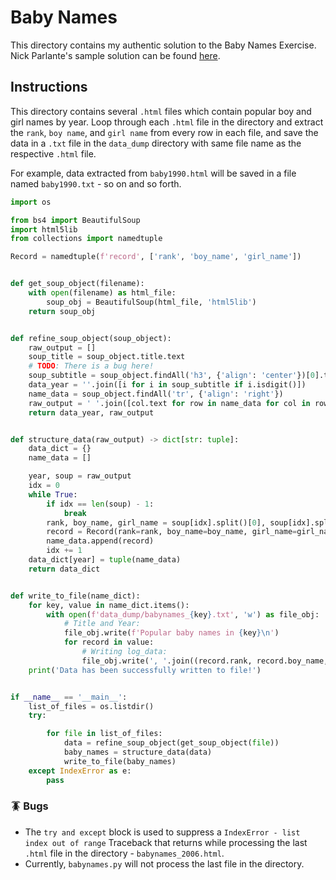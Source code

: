 # Baby Names

This directory contains my authentic solution to the Baby Names Exercise. Nick Parlante's sample solution can be found [here](https://github.com/seraph776/GooglePythonClass/tree/main/solutions/babynames).



## Instructions

This directory contains several `.html` files which contain popular boy and girl names by year. Loop through each `.html`
file  in the directory and extract the `rank`, `boy name`, and `girl name` from every row in each file, 
and save the data in a `.txt` file in the `data_dump` directory with same file name as the respective `.html` file. 

For example, data extracted from `baby1990.html` will be saved in a file named `baby1990.txt` - so on and so forth.

```python
import os

from bs4 import BeautifulSoup
import html5lib
from collections import namedtuple

Record = namedtuple(f'record', ['rank', 'boy_name', 'girl_name'])


def get_soup_object(filename):
    with open(filename) as html_file:
        soup_obj = BeautifulSoup(html_file, 'html5lib')
    return soup_obj


def refine_soup_object(soup_object):
    raw_output = []
    soup_title = soup_object.title.text
    # TODO: There is a bug here!
    soup_subtitle = soup_object.findAll('h3', {'align': 'center'})[0].text
    data_year = ''.join([i for i in soup_subtitle if i.isdigit()])
    name_data = soup_object.findAll('tr', {'align': 'right'})
    raw_output = ' '.join([col.text for row in name_data for col in row]).split('\n')
    return data_year, raw_output


def structure_data(raw_output) -> dict[str: tuple]:
    data_dict = {}
    name_data = []

    year, soup = raw_output
    idx = 0
    while True:
        if idx == len(soup) - 1:
            break
        rank, boy_name, girl_name = soup[idx].split()[0], soup[idx].split()[1], soup[idx].split()[2]
        record = Record(rank=rank, boy_name=boy_name, girl_name=girl_name)
        name_data.append(record)
        idx += 1
    data_dict[year] = tuple(name_data)
    return data_dict


def write_to_file(name_dict):
    for key, value in name_dict.items():
        with open(f'data_dump/babynames_{key}.txt', 'w') as file_obj:
            # Title and Year:
            file_obj.write(f'Popular baby names in {key}\n')
            for record in value:
                # Writing log_data:
                file_obj.write(', '.join((record.rank, record.boy_name, record.girl_name)) + '\n')
    print('Data has been successfully written to file!')


if __name__ == '__main__':
    list_of_files = os.listdir()
    try:

        for file in list_of_files:
            data = refine_soup_object(get_soup_object(file))
            baby_names = structure_data(data)
            write_to_file(baby_names)
    except IndexError as e:
        pass
```

### 🪳 Bugs

- The `try and except` block is used to suppress a `IndexError - list index out of range` Traceback that returns while processing the last `.html` file in the directory - `babynames_2006.html`. 
- Currently, `babynames.py` will not process the last file in the directory.  
